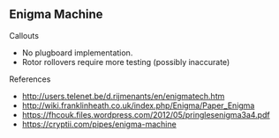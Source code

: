 ## Enigma Machine ##

Callouts
- No plugboard implementation.
- Rotor rollovers require more testing (possibly inaccurate)

References
- http://users.telenet.be/d.rijmenants/en/enigmatech.htm
- http://wiki.franklinheath.co.uk/index.php/Enigma/Paper_Enigma
- https://fhcouk.files.wordpress.com/2012/05/pringlesenigma3a4.pdf
- https://cryptii.com/pipes/enigma-machine



